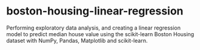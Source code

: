 # boston-housing-linear-regression
Performing exploratory data analysis, and creating a linear regression model to predict median house value using the scikit-learn Boston Housing dataset with NumPy, Pandas, Matplotlib and scikit-learn.
